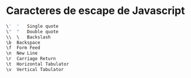 # Caracteres de escape de Javascript

```js
\'	'	Single quote
\"	"	Double quote
\\	\	Backslash
\b	Backspace
\f	Form Feed
\n	New Line
\r	Carriage Return
\t	Horizontal Tabulator
\v	Vertical Tabulator
```